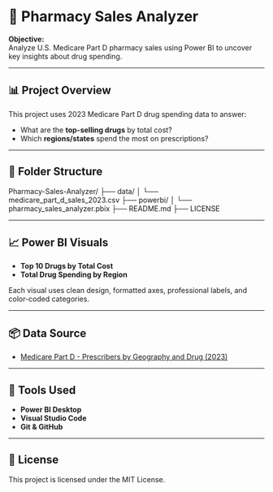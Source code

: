 # 💊 Pharmacy Sales Analyzer

**Objective:**  
Analyze U.S. Medicare Part D pharmacy sales using Power BI to uncover key insights about drug spending.

---

## 📊 Project Overview

This project uses 2023 Medicare Part D drug spending data to answer:

- What are the **top-selling drugs** by total cost?
- Which **regions/states** spend the most on prescriptions?

---

## 📁 Folder Structure

Pharmacy-Sales-Analyzer/
├── data/
│ └── medicare_part_d_sales_2023.csv
├── powerbi/
│ └── pharmacy_sales_analyzer.pbix
├── README.md
├── LICENSE


---

## 📈 Power BI Visuals

- **Top 10 Drugs by Total Cost**  
- **Total Drug Spending by Region**

Each visual uses clean design, formatted axes, professional labels, and color-coded categories.

---

## 📦 Data Source

- [Medicare Part D - Prescribers by Geography and Drug (2023)](https://data.cms.gov/provider-summary-by-type-of-service/medicare-part-d-prescribers/medicare-part-d-prescribers-by-geography-and-drug)

---

## 🔧 Tools Used

- **Power BI Desktop**
- **Visual Studio Code**
- **Git & GitHub**

---

## 📜 License

This project is licensed under the MIT License.
